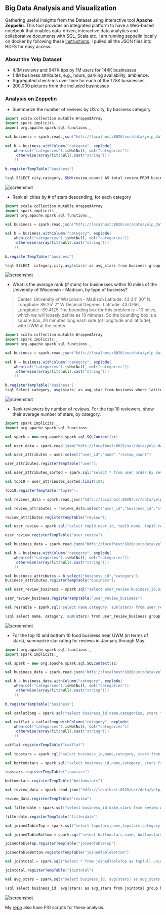 ## Big Data Analysis and Visualization
Gathering useful insights from the Dataset using interactive tool **Apache Zeppelin**. This tool provides an integrated platform to have a Web-based notebook that enables data-driven, interactive data analytics and collaborative documents with SQL, Scala etc. 
I am running zeppelin locally on docker by following these [instructions](https://github.com/dylanmei/docker-zeppelin). I pulled all the JSON files into HDFS for easy access.

### About the Yelp Dataset
- 4.1M reviews and 947K tips by 1M users for 144K businesses
- 1.1M business attributes, e.g., hours, parking availability, ambience.
- Aggregated check-ins over time for each of the 125K businesses
- 200,000 pictures from the included businesses

### Analysis on Zeppelin
- Summarize the number of reviews by US city, by business category.

```scala
import scala.collection.mutable.WrappedArray
import spark.implicits._
import org.apache.spark.sql.functions._

val business = spark.read.json("hdfs://localhost:8020/usr/data/yelp_dataset_challenge_round9/yelp_academic_dataset_business.json")
 
val b = business.withColumn("category", explode(
    when(col("categories").isNotNull, col("categories"))
    .otherwise(array(lit(null).cast("string")))
    ))
    
b.registerTempTable("business")

%sql SELECT city,category, SUM(review_count) AS total_review,FROM business group by category,city order by city

```

![screenshot](screenshots/Ques1_zepcode1.png)

- Rank all cities by # of stars descending, for each category

```scala
import scala.collection.mutable.WrappedArray
import spark.implicits._
import org.apache.spark.sql.functions._

val business = spark.read.json("hdfs://localhost:8020/usr/data/yelp_dataset_challenge_round9/yelp_academic_dataset_business.json")
 
val b = business.withColumn("category", explode(
    when(col("categories").isNotNull, col("categories"))
    .otherwise(array(lit(null).cast("string")))
    ))
    
b.registerTempTable("business")

%sql SELECT  category,city,avg(stars) as avg_stars from business group by category,city order by category asc, avg_stars desc;

```

![screenshot](screenshots/Ques2_zepresult1.png)

- What is the average rank (# stars) for businesses within 10 miles of the University of Wisconsin - Madison, by type of business?
>Center: University of Wisconsin - Madison
>Latitude: 43 04’ 30” N, Longitude: 89 25’ 2” W
>Decimal Degrees: Latitude: 43.0766, Longitude: -89.4125
>The bounding box for this problem is ~10 miles, which we will loosely define as 10 minutes. So the bounding box is a square box, 20 minutes long each side (of longitude and latitude), with UWM at the center.

```scala
import scala.collection.mutable.WrappedArray
import spark.implicits._
import org.apache.spark.sql.functions._

val business = spark.read.json("hdfs://localhost:8020/usr/data/yelp_dataset_challenge_round9/yelp_academic_dataset_business.json")
 
val b = business.withColumn("category", explode(
    when(col("categories").isNotNull, col("categories"))
    .otherwise(array(lit(null).cast("string")))
    ))
    
b.registerTempTable("business")
%sql Select category, avg(stars) as avg_star from business where latitude < 43.22145313 AND longitude < -89.21487592 AND latitude > 42.93172719 AND longitude > -89.61009908 group by category order by category;

```

![screenshot](screenshots/Quest3_zepresult.png)

- Rank reviewers by number of reviews. For the top 10 reviewers, show their average number of stars, by category.

```scala
import spark.implicits._
import org.apache.spark.sql.functions._

val spark = new org.apache.spark.sql.SQLContext(sc)

val user_data = spark.read.json("hdfs://localhost:8020/usr/data/yelp_dataset_challenge_round9/yelp_academic_dataset_user.json")

val user_attributes = user.select("user_id","name","review_count")

user_attributes.registerTempTable("user");

val user_attributes_sorted = spark.sql("select * from user order by review_count desc");

val top10 = user_attributes_sorted.limit(10);

top10.registerTempTable("top10");

val reviews_data = spark.read.json("hdfs://localhost:8020/usr/data/yelp_dataset_challenge_round9/yelp_academic_dataset_review.json")

val review_attributes = reviews_data.select("user_id","business_id","stars")

review_attributes.registerTempTable("review");

val user_review = spark.sql("select top10.user_id, top10.name, top10.review_count, review.business_id, review.stars from top10 JOIN review on top10.user_id=review.user_id")

user_review.registerTempTable("user_review")

val business_data = spark.read.json("hdfs://localhost:8020/usr/data/yelp_dataset_challenge_round9/yelp_academic_dataset_business.json")

val b = business.withColumn("category", explode(
    when(col("categories").isNotNull, col("categories"))
    .otherwise(array(lit(null).cast("string")))
    ))

val business_attributes = b.select("business_id","category");
business_attributes.registerTempTable("business");

val user_review_business = spark.sql("select user_review.business_id,user_review.name,user_review.stars,business.category from user_review JOIN business on user_review.business_id = business.business_id");

user_review_business.registerTempTable("user_review_business")

val resTable = spark.sql("select name,category, sum(stars) from user_review_business group by name,category")

%sql select name, category, sum(stars) from user_review_business group by name,category

```

![screenshot](screenshots/Ques4_zepcode.png)

- For the top 10 and bottom 10 food business near UWM (in terms of stars), summarize star rating for reviews in January through May.

```scala
import org.apache.spark.sql.functions._
import spark.implicits._

val spark = new org.apache.spark.sql.SQLContext(sc)

val business_data = spark.read.json("hdfs://localhost:8020/usr/data/yelp_dataset_challenge_round9/yelp_academic_dataset_business.json")

val b = business_data.withColumn("category", explode(
    when(col("categories").isNotNull, col("categories"))
    .otherwise(array(lit(null).cast("string")))
    ))
    
b.registerTempTable("business")

val catlatlong = spark.sql("select business_id,name,categories, stars from business where latitude >= 42.908333 AND latitude <= 43.241667 AND longitude >= -89.583889 AND longitude <= -89.250556 AND category == 'Food'");

val catflat = catlatlong.withColumn("category", explode(
    when(col("categories").isNotNull, col("categories"))
    .otherwise(array(lit(null).cast("string")))
    ))

catflat.registerTempTable("catflat")	
	
val topstars = spark.sql("select business_id,name,category, stars from catflat order by stars desc limit 10")

val bottomstars = spark.sql("select business_id,name,category, stars from catflat order by stars asc limit 10")

topstars.registerTempTable("topstars")

bottomstars.registerTempTable("bottomstars")

val review_data = spark.read.json("hdfs://localhost:8020/usr/data/yelp_dataset_challenge_round9/yelp_academic_dataset_review.json")

review_data.registerTempTable("review")

val filterdate = spark.sql("select business_id,date,stars from review where month(date)>=1 and month(date)<=5")

filterdate.registerTempTable("filterdate")

val joinedTableTop = spark.sql("select topstars.name,topstars.category, topstars.business_id, filterdate.date, filterdate.stars from topstars INNER JOIN filterdate on topstars.business_id = filterdate.business_id")

val joinedTableBottom = spark.sql("select bottomstars.name, bottomstars.category, bottomstars.business_id, filterdate.date, filterdate.stars from bottomstars INNER JOIN filterdate on bottomstars.business_id = filterdate.business_id")

joinedTableTop.registerTempTable("joinedTableTop")

joinedTableBottom.registerTempTable("joinedTableBottom")

val jointotal = spark.sql("Select * from joinedTableTop as topfull union Select * from joinedTableBottom as bottomfull")

jointotal.registerTempTable("jointotal")

val avg_stars = spark.sql("select business_id, avg(stars) as avg_stars from jointotal group by business_id")

%sql select business_id, avg(stars) as avg_stars from jointotal group by business_id

```
![screenshot](screenshots/Ques1_zepcode1.png)

My [repo](https://github.com/shaivikochar/YelpDataset) also have PIG scripts for these analysis. 
